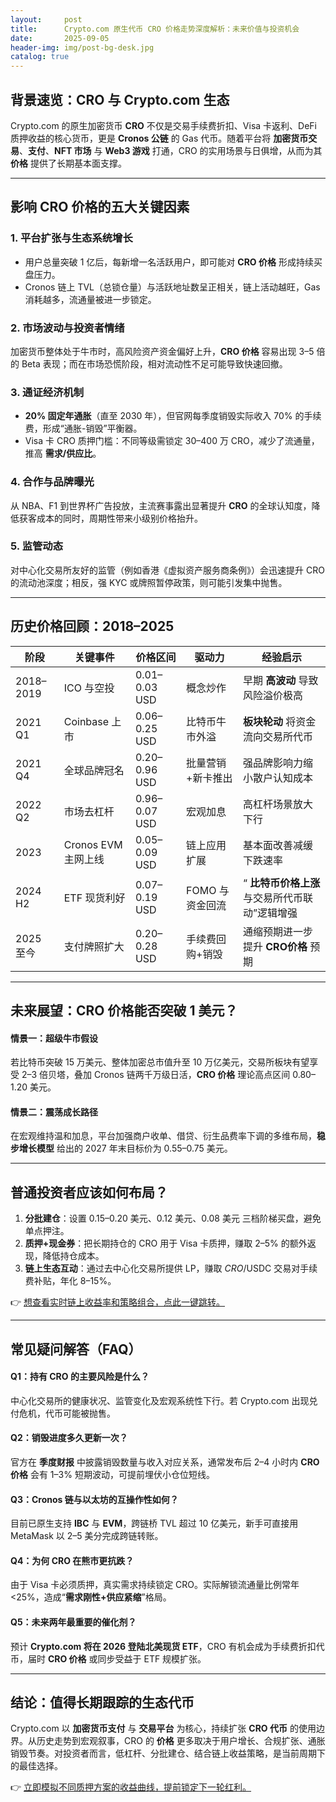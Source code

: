 ```yaml
---
layout:     post
title:      Crypto.com 原生代币 CRO 价格走势深度解析：未来价值与投资机会
date:       2025-09-05
header-img: img/post-bg-desk.jpg
catalog: true
---
```


## 背景速览：CRO 与 Crypto.com 生态  
Crypto.com 的原生加密货币 **CRO** 不仅是交易手续费折扣、Visa 卡返利、DeFi 质押收益的核心货币，更是 **Cronos 公链** 的 Gas 代币。随着平台将 **加密货币交易**、**支付**、**NFT 市场** 与 **Web3 游戏** 打通，CRO 的实用场景与日俱增，从而为其 **价格** 提供了长期基本面支撑。

---

## 影响 CRO 价格的五大关键因素  

### 1. 平台扩张与生态系统增长  
- 用户总量突破 1 亿后，每新增一名活跃用户，即可能对 **CRO 价格** 形成持续买盘压力。  
- Cronos 链上 TVL（总锁仓量）与活跃地址数呈正相关，链上活动越旺，Gas 消耗越多，流通量被进一步锁定。  

### 2. 市场波动与投资者情绪  
加密货币整体处于牛市时，高风险资产资金偏好上升，**CRO 价格** 容易出现 3–5 倍的 Beta 表现；而在市场恐慌阶段，相对流动性不足可能导致快速回撤。  

### 3. 通证经济机制  
- **20% 固定年通胀**（直至 2030 年），但官网每季度销毁实际收入 70% 的手续费，形成“通胀-销毁”平衡器。  
- Visa 卡 CRO 质押门槛：不同等级需锁定 30–400 万 CRO，减少了流通量，推高 **需求/供应比**。  

### 4. 合作与品牌曝光  
从 NBA、F1 到世界杯广告投放，主流赛事露出显著提升 **CRO** 的全球认知度，降低获客成本的同时，周期性带来小级别价格抬升。  

### 5. 监管动态  
对中心化交易所友好的监管（例如香港《虚拟资产服务商条例》）会迅速提升 CRO 的流动池深度；相反，强 KYC 或牌照暂停政策，则可能引发集中抛售。  

---

## 历史价格回顾：2018–2025  
| 阶段 | 关键事件 | 价格区间 | 驱动力 | 经验启示  
|---|---|---|---|---|  
2018–2019 | ICO 与空投 | 0.01–0.03 USD | 概念炒作 | 早期 **高波动** 导致风险溢价极高  
2021 Q1 | Coinbase 上市 | 0.06–0.25 USD | 比特币牛市外溢 | **板块轮动** 将资金流向交易所代币  
2021 Q4 | 全球品牌冠名 | 0.20–0.96 USD | 批量营销+新卡推出 | 强品牌影响力缩小散户认知成本  
2022 Q2 | 市场去杠杆 | 0.96–0.07 USD | 宏观加息 | 高杠杆场景放大下行  
2023 | Cronos EVM 主网上线 | 0.05–0.09 USD | 链上应用扩展 | 基本面改善减缓下跌速率  
2024 H2 | ETF 现货利好 | 0.07–0.19 USD | FOMO 与资金回流 | “ **比特币价格上涨** 与交易所代币联动”逻辑增强  
2025 至今 | 支付牌照扩大 | 0.20–0.28 USD | 手续费回购+销毁 | 通缩预期进一步提升 **CRO价格** 预期  

---

## 未来展望：CRO 价格能否突破 1 美元？  
#### 情景一：超级牛市假设  
若比特币突破 15 万美元、整体加密总市值升至 10 万亿美元，交易所板块有望享受 2–3 倍贝塔，叠加 Cronos 链两千万级日活，**CRO 价格** 理论高点区间 0.80–1.20 美元。  

#### 情景二：震荡成长路径  
在宏观维持温和加息，平台加强商户收单、借贷、衍生品费率下调的多维布局，**稳步增长模型** 给出的 2027 年末目标价为 0.55–0.75 美元。  

---

## 普通投资者应该如何布局？  
1. **分批建仓**：设置 0.15–0.20 美元、0.12 美元、0.08 美元 三档阶梯买盘，避免单点押注。  
2. **质押+现金券**：把长期持仓的 CRO 用于 Visa 卡质押，赚取 2–5% 的额外返现，降低持仓成本。  
3. **链上生态互动**：通过去中心化交易所提供 LP，赚取 $CRO/$USDC 交易对手续费补贴，年化 8–15%。  

👉 [想查看实时链上收益率和策略组合，点此一键跳转。](https://okxdog.com/)  

---

## 常见疑问解答（FAQ）  

#### Q1：持有 CRO 的主要风险是什么？  
中心化交易所的健康状况、监管变化及宏观系统性下行。若 Crypto.com 出现兑付危机，代币可能被抛售。  

#### Q2：销毁进度多久更新一次？  
官方在 **季度财报** 中披露销毁数量与收入对应关系，通常发布后 2–4 小时内 **CRO 价格** 会有 1–3% 短期波动，可提前埋伏小仓位短线。  

#### Q3：Cronos 链与以太坊的互操作性如何？  
目前已原生支持 **IBC** 与 **EVM**，跨链桥 TVL 超过 10 亿美元，新手可直接用 MetaMask 以 2–5 美分完成跨链转账。  

#### Q4：为何 CRO 在熊市更抗跌？  
由于 Visa 卡必须质押，真实需求持续锁定 CRO。实际解锁流通量比例常年 <25%，造成“**需求刚性+供应紧缩**”格局。  

#### Q5：未来两年最重要的催化剂？  
预计 **Crypto.com 将在 2026 登陆北美现货 ETF**，CRO 有机会成为手续费折扣代币，届时 **CRO 价格** 或同步受益于 ETF 规模扩张。  

---

## 结论：值得长期跟踪的生态代币  
Crypto.com 以 **加密货币支付** 与 **交易平台** 为核心，持续扩张 **CRO 代币** 的使用边界。从历史走势到宏观叙事，CRO 的 **价格** 更多取决于用户增长、合规扩张、通胀销毁节奏。对投资者而言，低杠杆、分批建仓、结合链上收益策略，是当前周期下的最佳选择。  

👉 [立即模拟不同质押方案的收益曲线，提前锁定下一轮红利。](https://okxdog.com/)